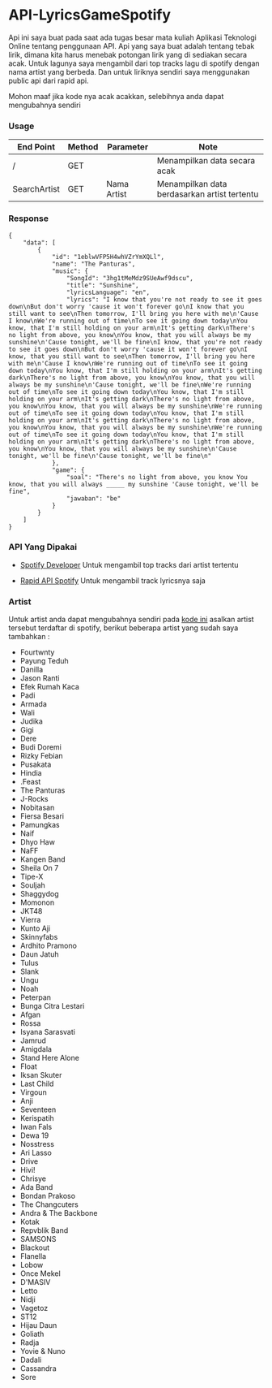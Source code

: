 # API-LyricsGameSpotify
Api ini saya buat pada saat ada tugas besar mata kuliah Aplikasi Teknologi Online tentang penggunaan API. Api yang saya buat adalah tentang tebak lirik, dimana kita harus menebak potongan lirik yang di sediakan secara acak. Untuk lagunya saya mengambil dari top tracks lagu di spotify dengan nama artist yang berbeda. Dan untuk liriknya sendiri saya menggunakan public api dari rapid api.

Mohon maaf jika kode nya acak acakkan, selebihnya anda dapat mengubahnya sendiri

### Usage
| End Point | Method | Parameter | Note |
| ------------- | ------------- | ------------- | ------------- |
| /  | GET  |   | Menampilkan data secara acak |
| SearchArtist  | GET  | Nama Artist  | Menampilkan data berdasarkan artist tertentu |

### Response
```
{
    "data": [
        {
            "id": "1eblwVFP5H4whVZrYmXQLl",
            "name": "The Panturas",
            "music": {
                "SongId": "3hg1tMeMdz9SUeAwf9dscu",
                "title": "Sunshine",
                "lyricsLanguage": "en",
                "lyrics": "I know that you're not ready to see it goes down\nBut don't worry 'cause it won't forever go\nI know that you still want to see\nThen tomorrow, I'll bring you here with me\n'Cause I know\nWe're running out of time\nTo see it going down today\nYou know, that I'm still holding on your arm\nIt's getting dark\nThere's no light from above, you know\nYou know, that you will always be my sunshine\n'Cause tonight, we'll be fine\nI know, that you're not ready to see it goes down\nBut don't worry 'cause it won't forever go\nI know, that you still want to see\nThen tomorrow, I'll bring you here with me\n'Cause I know\nWe're running out of time\nTo see it going down today\nYou know, that I'm still holding on your arm\nIt's getting dark\nThere's no light from above, you know\nYou know, that you will always be my sunshine\n'Cause tonight, we'll be fine\nWe're running out of time\nTo see it going down today\nYou know, that I'm still holding on your arm\nIt's getting dark\nThere's no light from above, you know\nYou know, that you will always be my sunshine\nWe're running out of time\nTo see it going down today\nYou know, that I'm still holding on your arm\nIt's getting dark\nThere's no light from above, you know\nYou know, that you will always be my sunshine\nWe're running out of time\nTo see it going down today\nYou know, that I'm still holding on your arm\nIt's getting dark\nThere's no light from above, you know\nYou know, that you will always be my sunshine\n'Cause tonight, we'll be fine\n'Cause tonight, we'll be fine\n"
            },
            "game": {
                "soal": "There's no light from above, you know You know, that you will always _____ my sunshine 'Cause tonight, we'll be fine",
                "jawaban": "be"
            }
        }
    ]
}
```

### API Yang Dipakai
- [Spotify Developer](https://developer.spotify.com/) Untuk mengambil top tracks dari artist tertentu

- [Rapid API Spotify](https://rapidapi.com/Glavier/api/spotify23/) Untuk mengambil track lyricsnya saja


### Artist
Untuk artist anda dapat mengubahnya sendiri pada [kode ini](https://github.com/rgsannn/API-LyricsGameSpotify/blob/19540fbf0a8ecb0fefae907fded3255418aed328/config.php#L8) asalkan artist tersebut terdaftar di spotify, berikut beberapa artist yang sudah saya tambahkan :
  - Fourtwnty
  - Payung Teduh
  - Danilla
  - Jason Ranti
  - Efek Rumah Kaca
  - Padi
  - Armada
  - Wali
  - Judika
  - Gigi
  - Dere
  - Budi Doremi
  - Rizky Febian
  - Pusakata
  - Hindia
  - .Feast
  - The Panturas
  - J-Rocks
  - Nobitasan
  - Fiersa Besari
  - Pamungkas
  - Naif
  - Dhyo Haw
  - NaFF
  - Kangen Band
  - Sheila On 7
  - Tipe-X
  - Souljah
  - Shaggydog
  - Momonon
  - JKT48
  - Vierra
  - Kunto Aji
  - Skinnyfabs
  - Ardhito Pramono
  - Daun Jatuh
  - Tulus
  - Slank
  - Ungu
  - Noah
  - Peterpan
  - Bunga Citra Lestari
  - Afgan
  - Rossa
  - Isyana Sarasvati
  - Jamrud
  - Amigdala
  - Stand Here Alone
  - Float
  - Iksan Skuter
  - Last Child
  - Virgoun
  - Anji
  - Seventeen
  - Kerispatih
  - Iwan Fals
  - Dewa 19
  - Nosstress
  - Ari Lasso
  - Drive
  - Hivi!
  - Chrisye
  - Ada Band
  - Bondan Prakoso
  - The Changcuters
  - Andra & The Backbone
  - Kotak
  - Repvblik Band
  - SAMSONS
  - Blackout
  - Flanella
  - Lobow
  - Once Mekel
  - D'MASIV
  - Letto
  - Nidji
  - Vagetoz
  - ST12
  - Hijau Daun
  - Goliath
  - Radja
  - Yovie & Nuno
  - Dadali
  - Cassandra
  - Sore
